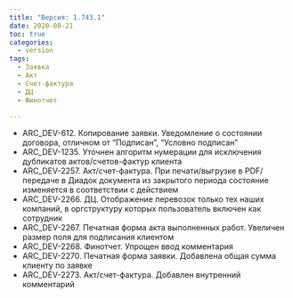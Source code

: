 ```yaml
---
title: "Версия: 1.743.1"
date: 2020-08-21
toc: true
categories:
  - version
tags:
  - Заявка
  - Акт
  - Счет-фактура
  - ДЦ
  - Финотчет

---
```


-   ARC_DEV-612. Копирование заявки. Уведомление о состоянии договора, отличном от “Подписан”, “Условно подписан”
-   ARC_DEV-1235. Уточнен алгоритм нумерации для исключения дубликатов актов/счетов-фактур клиента
-   ARC_DEV-2257. Акт/счет-фактура. При печати/выгрузке в PDF/передаче в Диадок документа из закрытого периода состояние изменяется в соответствии с действием
-   ARC_DEV-2266. ДЦ. Отображение перевозок только тех наших компаний, в оргструктуру которых пользователь включен как сотрудник
-   ARC_DEV-2267. Печатная форма акта выполненных работ. Увеличен размер поля для подписания клиентом
-   ARC_DEV-2268. Финотчет. Упрощен ввод комментария
-   ARC_DEV-2270. Печатная форма заявки. Добавлена общая сумма клиенту по заявке
-   ARC_DEV-2273. Акт/счет-фактура. Добавлен внутренний комментарий
